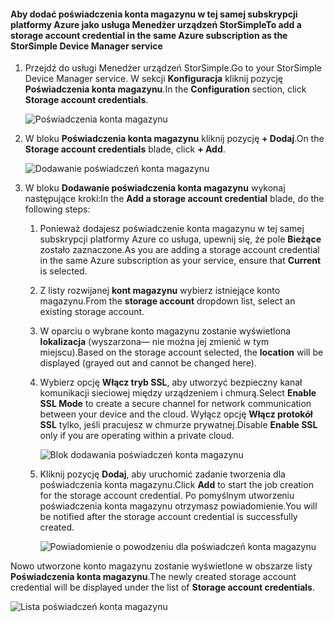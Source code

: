 <!--author=alkohli last changed: 01/20/17-->


#### <a name="to-add-a-storage-account-credential-in-the-same-azure-subscription-as-the-storsimple-device-manager-service"></a><span data-ttu-id="59891-101">Aby dodać poświadczenia konta magazynu w tej samej subskrypcji platformy Azure jako usługa Menedżer urządzeń StorSimple</span><span class="sxs-lookup"><span data-stu-id="59891-101">To add a storage account credential in the same Azure subscription as the StorSimple Device Manager service</span></span>

1. <span data-ttu-id="59891-102">Przejdź do usługi Menedżer urządzeń StorSimple.</span><span class="sxs-lookup"><span data-stu-id="59891-102">Go to your StorSimple Device Manager service.</span></span> <span data-ttu-id="59891-103">W sekcji **Konfiguracja** kliknij pozycję **Poświadczenia konta magazynu**.</span><span class="sxs-lookup"><span data-stu-id="59891-103">In the **Configuration** section, click **Storage account credentials**.</span></span>

    ![Poświadczenia konta magazynu](./media/storsimple-8000-configure-new-storage-account-u2/createnewstorageacct1.png)

2. <span data-ttu-id="59891-105">W bloku **Poświadczenia konta magazynu** kliknij pozycję **+ Dodaj**.</span><span class="sxs-lookup"><span data-stu-id="59891-105">On the **Storage account credentials** blade, click **+ Add**.</span></span>

    ![Dodawanie poświadczeń konta magazynu](./media/storsimple-8000-configure-new-storage-account-u2/createnewstorageacct2.png)

3. <span data-ttu-id="59891-107">W bloku **Dodawanie poświadczenia konta magazynu** wykonaj następujące kroki:</span><span class="sxs-lookup"><span data-stu-id="59891-107">In the **Add a storage account credential** blade, do the following steps:</span></span>

    1. <span data-ttu-id="59891-108">Ponieważ dodajesz poświadczenie konta magazynu w tej samej subskrypcji platformy Azure co usługa, upewnij się, że pole **Bieżące** zostało zaznaczone.</span><span class="sxs-lookup"><span data-stu-id="59891-108">As you are adding a storage account credential in the same Azure subscription as your service, ensure that **Current** is selected.</span></span>

    2. <span data-ttu-id="59891-109">Z listy rozwijanej **kont magazynu** wybierz istniejące konto magazynu.</span><span class="sxs-lookup"><span data-stu-id="59891-109">From the **storage account** dropdown list, select an existing storage account.</span></span>

    3. <span data-ttu-id="59891-110">W oparciu o wybrane konto magazynu zostanie wyświetlona **lokalizacja** (wyszarzona— nie można jej zmienić w tym miejscu).</span><span class="sxs-lookup"><span data-stu-id="59891-110">Based on the storage account selected, the **location** will be displayed (grayed out and cannot be changed here).</span></span>

    4. <span data-ttu-id="59891-111">Wybierz opcję **Włącz tryb SSL**, aby utworzyć bezpieczny kanał komunikacji sieciowej między urządzeniem i chmurą.</span><span class="sxs-lookup"><span data-stu-id="59891-111">Select **Enable SSL Mode** to create a secure channel for network communication between your device and the cloud.</span></span> <span data-ttu-id="59891-112">Wyłącz opcję **Włącz protokół SSL** tylko, jeśli pracujesz w chmurze prywatnej.</span><span class="sxs-lookup"><span data-stu-id="59891-112">Disable **Enable SSL** only if you are operating within a private cloud.</span></span>

        ![Blok dodawania poświadczeń konta magazynu](./media/storsimple-8000-configure-new-storage-account-u2/createnewstorageacct3.png)

    5. <span data-ttu-id="59891-114">Kliknij pozycję **Dodaj**, aby uruchomić zadanie tworzenia dla poświadczenia konta magazynu.</span><span class="sxs-lookup"><span data-stu-id="59891-114">Click **Add** to start the job creation for the storage account credential.</span></span> <span data-ttu-id="59891-115">Po pomyślnym utworzeniu poświadczenia konta magazynu otrzymasz powiadomienie.</span><span class="sxs-lookup"><span data-stu-id="59891-115">You will be notified after the storage account credential is successfully created.</span></span>

        ![Powiadomienie o powodzeniu dla poświadczeń konta magazynu](./media/storsimple-8000-configure-new-storage-account-u2/createnewstorageacct5.png)

<span data-ttu-id="59891-117">Nowo utworzone konto magazynu zostanie wyświetlone w obszarze listy **Poświadczenia konta magazynu**.</span><span class="sxs-lookup"><span data-stu-id="59891-117">The newly created storage account credential will be displayed under the list of **Storage account credentials**.</span></span>

![Lista poświadczeń konta magazynu](./media/storsimple-8000-configure-new-storage-account-u2/createnewstorageacct6.png)

